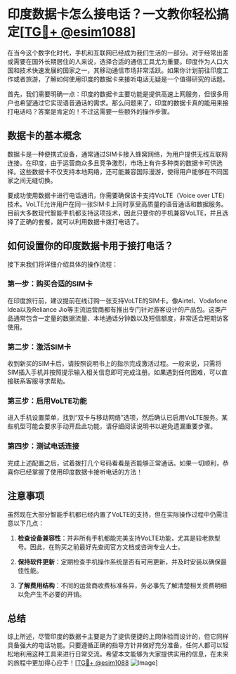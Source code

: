 # 印度数据卡怎么接电话？一文教你轻松搞定[[TG💪+ @esim1088](https://t.me/s/esim1088)]

在当今这个数字化时代，手机和互联网已经成为我们生活的一部分。对于经常出差或需要在国外长期居住的人来说，选择合适的通信工具尤为重要。印度作为人口大国和技术快速发展的国家之一，其移动通信市场非常活跃。如果你计划前往印度工作或者旅游，了解如何使用印度的数据卡来接听电话无疑是一个值得研究的话题。

首先，我们需要明确一点：印度的数据卡主要功能是提供高速上网服务，但很多用户也希望通过它实现语音通话的需求。那么问题来了，印度的数据卡真的能用来接打电话吗？答案是肯定的！不过这需要一些额外的操作步骤。

## 数据卡的基本概念

数据卡是一种便携式设备，通常通过SIM卡接入蜂窝网络，为用户提供无线互联网连接。在印度，由于运营商众多且竞争激烈，市场上有许多种类的数据卡可供选择。这些数据卡不仅支持本地网络，还可能兼容国际漫游，使得用户能够在不同国家之间无缝切换。

要成功使用数据卡进行电话通讯，你需要确保该卡支持VoLTE（Voice over LTE）技术。VoLTE允许用户在同一张SIM卡上同时享受高质量的语音通话和数据服务。目前大多数现代智能手机都支持这项技术，因此只要你的手机兼容VoLTE，并且选择了正确的套餐，就可以利用数据卡拨打电话了。

## 如何设置你的印度数据卡用于接打电话？

接下来我们将详细介绍具体的操作流程：

### 第一步：购买合适的SIM卡
在印度旅行前，建议提前在线订购一张支持VoLTE的SIM卡。像Airtel、Vodafone Idea以及Reliance Jio等主流运营商都有推出专门针对游客设计的产品包。这类产品通常包含一定量的数据流量、本地通话分钟数以及短信额度，非常适合短期访客使用。

### 第二步：激活SIM卡
收到新买的SIM卡后，请按照说明书上的指示完成激活过程。一般来说，只需将SIM插入手机并按照提示输入相关信息即可完成注册。如果遇到任何困难，可以直接联系客服寻求帮助。

### 第三步：启用VoLTE功能
进入手机设置菜单，找到“双卡与移动网络”选项，然后确认已启用VoLTE服务。某些机型可能会要求手动开启此功能，请仔细阅读说明书以避免遗漏重要步骤。

### 第四步：测试电话连接
完成上述配置之后，试着拨打几个号码看看是否能够正常通话。如果一切顺利，恭喜你已经掌握了使用印度数据卡接听电话的方法！

## 注意事项

虽然现在大部分智能手机都已经内置了VoLTE的支持，但在实际操作过程中仍需注意以下几点：

1. **检查设备兼容性**：并非所有手机都能完美支持VoLTE功能，尤其是较老款型号。因此，在购买之前最好先查阅官方文档或咨询专业人士。
   
2. **保持软件更新**：定期检查手机操作系统是否有可用更新，并及时安装以确保最佳性能。
   
3. **了解费用结构**：不同的运营商收费标准各异，务必事先了解清楚相关资费明细以免产生不必要的开销。

## 总结

综上所述，尽管印度的数据卡主要是为了提供便捷的上网体验而设计的，但它同样具备强大的电话功能。只要遵循正确的指导方针并做好充分准备，任何人都可以轻松地利用这种工具来进行日常交流。希望本文能够为大家提供实用的信息，在未来的旅程中更加得心应手！[[TG💪+ @esim1088](https://t.me/s/esim1088) ![Image](https://i.postimg.cc/4NQfJmqS/Snipaste-2025-05-13-00-14-12.png)]